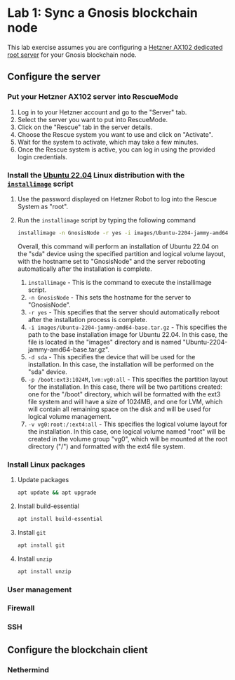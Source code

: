 # Lab 1: Sync a Gnosis blockchain node
This lab exercise assumes you are configuring a [Hetzner AX102 dedicated root server](https://www.hetzner.com/dedicated-rootserver/ax102) for your Gnosis blockchain node.

## Configure the server
### Put your Hetzner AX102 server into RescueMode
1. Log in to your Hetzner account and go to the "Server" tab.
1. Select the server you want to put into RescueMode.
1. Click on the "Rescue" tab in the server details.
1. Choose the Rescue system you want to use and click on "Activate".
1. Wait for the system to activate, which may take a few minutes.
1. Once the Rescue system is active, you can log in using the provided login credentials.

### Install the [Ubuntu 22.04](https://releases.ubuntu.com/22.04/) Linux distribution with the [`installimage`](https://docs.hetzner.com/robot/dedicated-server/operating-systems/installimage/) script
1. Use the password displayed on Hetzner Robot to log into the Rescue System as "root".
2. Run the `installimage` script by typing the following command
    ``` bash
    installimage -n GnosisNode -r yes -i images/Ubuntu-2204-jammy-amd64-base.tar.gz -d sda -p /boot:ext3:1024M,lvm:vg0:all -v vg0:root:/:ext4:all
    ```
    
    Overall, this command will perform an installation of Ubuntu 22.04 on the "sda" device using the specified partition and logical volume layout, with the hostname set to "GnosisNode" and the server rebooting automatically after the installation is complete.

    1. `installimage` - This is the command to execute the installimage script.
    2. `-n GnosisNode` - This sets the hostname for the server to "GnosisNode".
    3. `-r yes` - This specifies that the server should automatically reboot after the installation process is complete.
    4. `-i images/Ubuntu-2204-jammy-amd64-base.tar.gz` - This specifies the path to the base installation image for Ubuntu 22.04. In this case, the file is located in the "images" directory and is named "Ubuntu-2204-jammy-amd64-base.tar.gz".
    5. `-d sda` - This specifies the device that will be used for the installation. In this case, the installation will be performed on the "sda" device.
    6. `-p /boot:ext3:1024M,lvm:vg0:all` - This specifies the partition layout for the installation. In this case, there will be two partitions created: one for the "/boot" directory, which will be formatted with the ext3 file system and will have a size of 1024MB, and one for LVM, which will contain all remaining space on the disk and will be used for logical volume management.
    7. `-v vg0:root:/:ext4:all` - This specifies the logical volume layout for the installation. In this case, one logical volume named "root" will be created in the volume group "vg0", which will be mounted at the root directory ("/") and formatted with the ext4 file system.

### Install Linux packages
1. Update packages
    ``` bash
    apt update && apt upgrade 
    ```

1. Install build-essential
    ``` bash
    apt install build-essential 
    ```

1. Install `git`
    ``` bash
    apt install git
    ```

1. Install `unzip`
    ``` bash
    apt install unzip
    ```


### User management
### Firewall
### SSH


## Configure the blockchain client

### Nethermind
